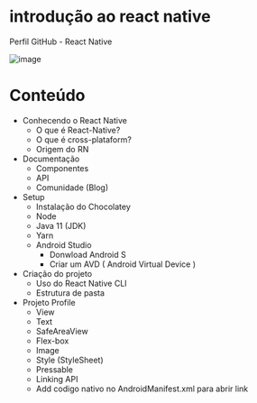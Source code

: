 # introdução ao react native
Perfil GitHub - React Native 

![image](https://user-images.githubusercontent.com/101668192/167556710-9a4bab44-544c-460d-8a48-9d1a30560398.png)

# Conteúdo
- Conhecendo o React Native
  - O que é React-Native?
  - O que é cross-plataform?
  - Origem do RN
- Documentação
  - Componentes
  - API
  - Comunidade (Blog)
- Setup
  - Instalação do Chocolatey
  - Node
  - Java 11 (JDK)
  - Yarn
  - Android Studio
    - Donwload Android S
    - Criar um AVD ( Android Virtual Device )
- Criação do projeto
  - Uso do React Native CLI
  - Estrutura de pasta
- Projeto Profile
  - View
  - Text
  - SafeAreaView
  - Flex-box
  - Image
  - Style (StyleSheet)
  - Pressable
  - Linking API
  - Add codigo nativo no AndroidManifest.xml para abrir link 





